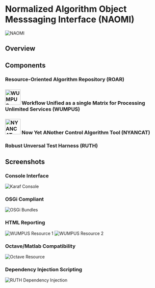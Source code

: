 # Normalized Algorithm Object Messsaging Interface (NAOMI)

![NAOMI](https://raw.github.com/radiganm/naomi/master/documentation/src/images/naomi.jpg)

## Overview

## Components

### Resource-Oriented Algorithm Repository (ROAR)

### <img src="https://raw.github.com/radiganm/naomi/master/documentation/src/images/wumpus.jpg" height="50px" width="50px" alt="WUMPUS"/>  Workflow Unified as a single Matrix for Processing Unlimited Services (WUMPUS)

### <img src="https://raw.github.com/radiganm/naomi/master/documentation/src/images/nyancat.png" height="50px" width="50px" alt="NYANCAT"/>  Now Yet ANother Control Algorithm Tool (NYANCAT)

### Robust Unversal Test Harness (RUTH)

## Screenshots

### Console Interface
![Karaf Console](https://raw.github.com/radiganm/naomi/master/screenshots/naomi-karaf-console.png "Karaf Console")
### OSGi Compliant
![OSGi Bundles](https://raw.github.com/radiganm/naomi/master/screenshots/naomi-karaf-bundles.png "OSGi Bundles")
### HTML Reporting
![WUMPUS Resource 1](https://raw.github.com/radiganm/naomi/master/screenshots/roar-wumpus-resource-p3-page1.png "RESTful HTML WUMPUS Resource (page 1 of 3)")
![WUMPUS Resource 2](https://raw.github.com/radiganm/naomi/master/screenshots/roar-wumpus-resource-p3-page2.png "RESTful HTML WUMPUS Resource (page 2 of 3)")
### Octave/Matlab Compatibility
![Octave Resource](https://raw.github.com/radiganm/naomi/master/screenshots/roar-octave-resource-p3.png "RESTful Octave Resource")
### Dependency Injection Scripting
![RUTH Dependency Injection](https://raw.github.com/radiganm/naomi/master/screenshots/ruth-dependency-injection.png "RUTH Dependency Injection")
